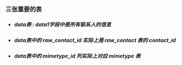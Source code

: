 ### 三张重要的表

* ##### data表 : data1字段中是所有联系人的信息
* ##### data表中的 raw\_contact\_id 实际上是 raw\_contact 表的 contact\_id
* ##### data表中的 mimetype\_id 列实际上对应 mimetype 表

### 



